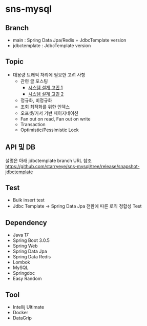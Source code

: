 # sns-mysql

## Branch  
- main : Spring Data Jpa/Redis + JdbcTemplate version  
- jdbctemplate : JdbcTemplate version   
  
## Topic
- 대용량 트래픽 처리에 필요한 고려 사항  
  - 관련 글 포스팅
    - [시스템 설계 고민 1](https://starryeye.tistory.com/171)
    - [시스템 설계 고민 2](https://starryeye.tistory.com/172)
  - 정규화, 비정규화
  - 조회 최적화를 위한 인덱스
  - 오프셋/커서 기반 페이지네이션
  - Fan out on read, Fan out on write
  - Transaction
  - Optimistic/Pessimistic Lock

## API 및 DB
설명은 아래 jdbctemplate branch URL 참조  
https://github.com/starryeye/sns-mysql/tree/release/snapshot-jdbctemplate

## Test
- Bulk insert test
- Jdbc Template -> Spring Data Jpa 전환에 따른 로직 정합성 Test
  
## Dependency
- Java 17
- Spring Boot 3.0.5
- Spring Web
- Spring Data Jpa
- Spring Data Redis
- Lombok
- MySQL
- Springdoc
- Easy Random

## Tool
- Intellij Ultimate
- Docker
- DataGrip
